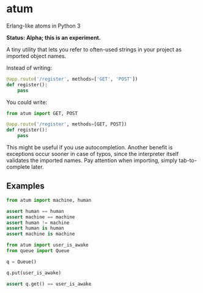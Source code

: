 # atum

Erlang-like atoms in Python 3

**Status: Alpha; this is an experiment.**

A tiny utility that lets you refer to often-used 
strings in your project as imported object names. 

Instead of writing:

```python
@app.route('/register', methods=['GET', 'POST'])
def register():
    pass
```

You could write:

```python
from atum import GET, POST

@app.route('/register', methods=[GET, POST])
def register():
    pass
```

This might be useful if you use autocompletion.
Another benefit is exceptions occur sooner in case of typos,
since the interpreter itself validates the imported names.
Pay attention when importing, simply tab-to-complete later.


## Examples


```python
from atum import machine, human

assert human == human
assert machine == machine
assert human != machine 
assert human is human
assert machine is machine
```


```python
from atum import user_is_awake
from queue import Queue

q = Queue()

q.put(user_is_awake)

assert q.get() == user_is_awake
```
